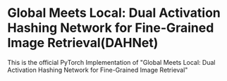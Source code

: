# Global Meets Local: Dual Activation Hashing Network for Fine-Grained Image Retrieval(DAHNet)
This is the official PyTorch Implementation of "Global Meets Local: Dual Activation Hashing Network for Fine-Grained Image Retrieval"